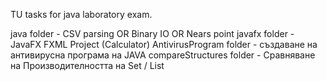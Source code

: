 TU tasks for java laboratory exam.

java folder - CSV parsing OR Binary IO OR Nears point
javafx folder - JavaFX FXML Project (Calculator)
AntivirusProgram folder - създаване на антивирусна програма на JAVA
compareStructures folder - Сравняване на Производителността на Set / List